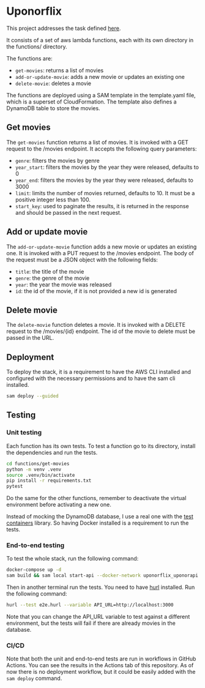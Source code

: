 # Uponorflix

This project addresses the task defined [here](task.md).

It consists of a set of aws lambda functions, each with its own directory in the functions/
directory.

The functions are:
- `get-movies`: returns a list of movies
- `add-or-update-movie`: adds a new movie or updates an existing one
- `delete-movie`: deletes a movie

The functions are deployed using a SAM template in the template.yaml file, which is a superset of
CloudFormation.
The template also defines a DynamoDB table to store the movies.

## Get movies
The `get-movies` function returns a list of movies.
It is invoked with a GET request to the /movies endpoint.
It accepts the following query parameters:
- `genre`: filters the movies by genre
- `year_start`: filters the movies by the year they were released, defaults to 0
- `year_end`: filters the movies by the year they were released, defaults to 3000
- `limit`: limits the number of movies returned, defaults to 10. It must be a positive integer less than 100.
- `start_key`: used to paginate the results, it is returned in the response and should be passed in the next request.

## Add or update movie
The `add-or-update-movie` function adds a new movie or updates an existing one.
It is invoked with a PUT request to the /movies endpoint.
The body of the request must be a JSON object with the following fields:
- `title`: the title of the movie
- `genre`: the genre of the movie
- `year`: the year the movie was released
- `id`: the id of the movie, if it is not provided a new id is generated

## Delete movie
The `delete-movie` function deletes a movie.
It is invoked with a DELETE request to the /movies/{id} endpoint.
The id of the movie to delete must be passed in the URL.


## Deployment

To deploy the stack, it is a requirement to have the AWS CLI installed and configured with
the necessary permissions and to have the sam cli installed.
```bash
sam deploy --guided
```

## Testing

### Unit testing
Each function has its own tests.
To test a function go to its directory, install the dependencies and run the tests.
```bash
cd functions/get-movies
python -m venv .venv
source .venv/bin/activate
pip install -r requirements.txt
pytest
```
Do the same for the other functions, 
remember to deactivate the virtual environment before activating a new one.

Instead of mocking the DynamoDB database, I use a real one with the [test containers](https://testcontainers.org/) library.
So having Docker installed is a requirement to run the tests.

### End-to-end testing
To test the whole stack, run the following command:
```bash
docker-compose up -d
sam build && sam local start-api --docker-network uponorflix_uponorapi
```
Then in another terminal run the tests.
You need to have [hurl](https://hurl.dev/) installed.
Run the following command:
```bash
hurl --test e2e.hurl --variable API_URL=http://localhost:3000
```
Note that you can change the API_URL variable to test against a different environment, but the tests will fail if there are already movies in the database.

### CI/CD
Note that both the unit and end-to-end tests are run in workflows in GitHub Actions.
You can see the results in the Actions tab of this repository.
As of now there is no deployment workflow, but it could be easily added with the `sam deploy` command.
